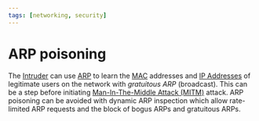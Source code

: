 ```yaml
---
tags: [networking, security]
---
```


# ARP poisoning

The [Intruder](202301021642.md) can use [ARP](202209301002.md) to learn the
[MAC](202212291225.md) addresses and [IP Addresses](202206281021.md) of
legitimate users on the network with *gratuitous ARP* (broadcast). This can be a
step before initiating [Man-In-The-Middle Attack (MITM)](202210132201.md)
attack. ARP poisoning can be avoided with dynamic ARP inspection which allow
rate-limited ARP requests and the block of bogus ARPs and gratuitous ARPs.
